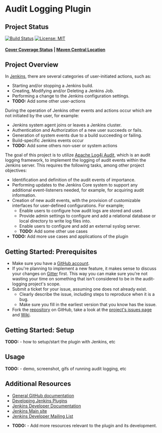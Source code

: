 <!---
 ~ The MIT License
 ~
 ~ Permission is hereby granted, free of charge, to any person obtaining a copy
 ~ of this software and associated documentation files (the "Software"), to deal
 ~ in the Software without restriction, including without limitation the rights
 ~ to use, copy, modify, merge, publish, distribute, sublicense, and/or sell
 ~ copies of the Software, and to permit persons to whom the Software is
 ~ furnished to do so, subject to the following conditions:
 ~
 ~ The above copyright notice and this permission notice shall be included in
 ~ all copies or substantial portions of the Software.
 ~
 ~ THE SOFTWARE IS PROVIDED "AS IS", WITHOUT WARRANTY OF ANY KIND, EXPRESS OR
 ~ IMPLIED, INCLUDING BUT NOT LIMITED TO THE WARRANTIES OF MERCHANTABILITY,
 ~ FITNESS FOR A PARTICULAR PURPOSE AND NONINFRINGEMENT. IN NO EVENT SHALL THE
 ~ AUTHORS OR COPYRIGHT HOLDERS BE LIABLE FOR ANY CLAIM, DAMAGES OR OTHER
 ~ LIABILITY, WHETHER IN AN ACTION OF CONTRACT, TORT OR OTHERWISE, ARISING FROM,
 ~ OUT OF OR IN CONNECTION WITH THE SOFTWARE OR THE USE OR OTHER DEALINGS IN
 ~ THE SOFTWARE.
 -->

# Audit Logging Plugin

Project Status
---
[![Build Status](https://travis-ci.org/jvz/audit-log-plugin.svg?branch=master)][project-build]
[![License: MIT](https://img.shields.io/badge/License-MIT-yellow.svg)][license]

#### [Cover Coverage Status][code-coverage]  | [Maven Central Location][maven-central]

## Project Overview

In [Jenkins][jenkins-site], there are several categories of user-initiated actions, such as:
- Starting and/or stopping a Jenkins build.
- Creating, Modifying and/or Deleting a Jenkins Job.
- Performing a change to the Jenkins configuration settings.
- **TODO:** Add some other user-actions

During the operation of Jenkins other events and actions occur which are not initiated by the user, for example:
- Jenkins system agent joins or leaves a Jenkins cluster.
- Authentication and Authorization of a new user succeeds or fails.
- Generation of system events due to a build succeeding or failing.
- Build-specific Jenkins events occur
- **TODO:** Add some others non-user or system actions

The goal of this project is to utilize [Apache Log4j Audit][log4j-audit-site], which is an audit logging framework, to implement the logging of audit events within the Jenkins server.
This requires the following tasks, among other project objectives:
- Identification and definition of the audit events of importance.
- Performing updates to the Jenkins Core system to support any additional event-listeners needed, for example, for acquiring audit information.
- Creation of new audit events, with the provision of customizable interfaces for user-defined configurations. For example;
    - Enable users to configure how audit logs are stored and used.
    - Provide admin settings to configure and add a relational database or local directory to write log files into.
    - Enable users to configure and add an external syslog server.
    - **TODO:** Add some other use cases
- **TODO:** Add more use cases and applications of the plugin

Getting Started: Prerequisites
---------------

+ Make sure you have a [GitHub account][github-site].
+ If you're planning to implement a new feature, it makes sense to discuss your changes
  on [Gitter][project-gitter] first.
  This way you can make sure you're not wasting your time on something that isn't
  considered to be in the audit-logging project's scope.
+ Submit a ticket for your issue, assuming one does not already exist.
  + Clearly describe the issue, including steps to reproduce when it is a bug.
  + Make sure you fill in the earliest version that you know has the issue.
+ Fork the [repository][project-repo] on GitHub, take a look at the [project's issues page][project-issues] and [Wiki][project-wiki].

Getting Started: Setup
----------------------

**TODO:** - how to setup/start the plugin with Jenkins, etc



Usage
----------------------

**TODO:** - demo, screenshot, gifs of running audit logging, etc



Additional Resources
--------------------

+ [General GitHub documentation](https://help.github.com/)
+ [Developing Jenkins Plugins](https://wiki.jenkins.io/display/JENKINS/Extend+Jenkins)
+ [Jenkins Developer Documentation](https://jenkins.io/doc/developer)
+ [Jenkins Main site][jenkins-site]
+ [Jenkins Developer Mailing List](https://jenkins.io/mailing-lists/)
- **TODO:** - Add more resources relevant to the plugin and its development.



[code-coverage]: https://todothis.com
[code-style]: https://logging.apache.org/log4j-audit/latest/javastyle.html
[github-site]: https://github.com/signup/free
[jenkins-site]: http://jenkins.io/
[license]: https://opensource.org/licenses/MIT
[log4j-audit-site]: https://logging.apache.org/log4j-audit/latest/index.html
[maven-central]: https://todothis.com
[new-contributor-guide]: https://wiki.jenkins.io/display/JENKINS/Beginners+Guide+to+Contributing
[project-build]: https://travis-ci.org/jvz/audit-log-plugin
[project-gitter]: https://gitter.im/jenkinsci/outreachy
[project-issues]: https://github.com/jenkinsci/audit-log-plugin/issues
[project-repo]: https://github.com/jenkinsci/audit-log-plugin
[project-wiki]: https://github.com/jenkinsci/audit-log-plugin/wiki
[test-results]: https://todothis.com
